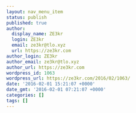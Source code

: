 ```yaml
---
layout: nav_menu_item
status: publish
published: true
author:
  display_name: ZE3kr
  login: ZE3kr
  email: ze3kr@tlo.xyz
  url: https://ze3kr.com
author_login: ZE3kr
author_email: ze3kr@tlo.xyz
author_url: https://ze3kr.com
wordpress_id: 1063
wordpress_url: https://ze3kr.com/2016/02/1063/
date: '2016-02-01 15:21:07 +0000'
date_gmt: '2016-02-01 07:21:07 +0000'
categories: []
tags: []
---
```


